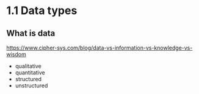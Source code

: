 # 1.1 Data types

## What is data

<https://www.cipher-sys.com/blog/data-vs-information-vs-knowledge-vs-wisdom>


* qualitative
* quantitative
* structured
* unstructured

